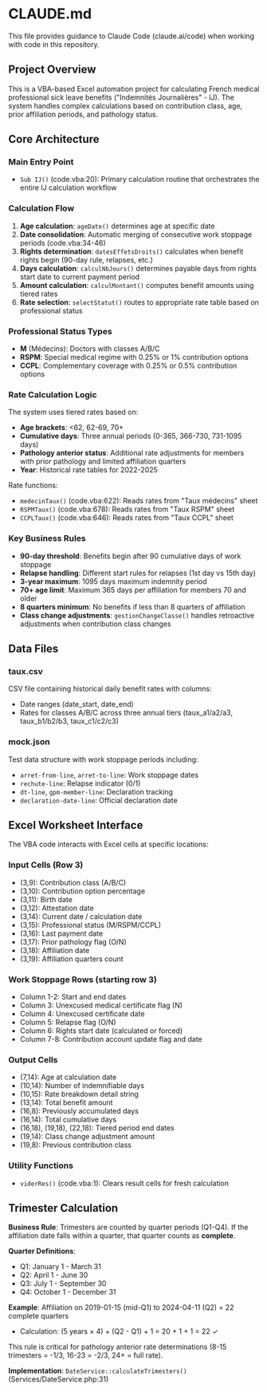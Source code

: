 # CLAUDE.md

This file provides guidance to Claude Code (claude.ai/code) when working with code in this repository.

## Project Overview

This is a VBA-based Excel automation project for calculating French medical professional sick leave benefits ("Indemnités Journalières" - IJ). The system handles complex calculations based on contribution class, age, prior affiliation periods, and pathology status.

## Core Architecture

### Main Entry Point
- `Sub IJ()` (code.vba:20): Primary calculation routine that orchestrates the entire IJ calculation workflow

### Calculation Flow
1. **Age calculation**: `ageDate()` determines age at specific date
2. **Date consolidation**: Automatic merging of consecutive work stoppage periods (code.vba:34-46)
3. **Rights determination**: `datesEffetsDroits()` calculates when benefit rights begin (90-day rule, relapses, etc.)
4. **Days calculation**: `calculNbJours()` determines payable days from rights start date to current payment period
5. **Amount calculation**: `calculMontant()` computes benefit amounts using tiered rates
6. **Rate selection**: `selectStatut()` routes to appropriate rate table based on professional status

### Professional Status Types
- **M** (Médecins): Doctors with classes A/B/C
- **RSPM**: Special medical regime with 0.25% or 1% contribution options
- **CCPL**: Complementary coverage with 0.25% or 0.5% contribution options

### Rate Calculation Logic
The system uses tiered rates based on:
- **Age brackets**: <62, 62-69, 70+
- **Cumulative days**: Three annual periods (0-365, 366-730, 731-1095 days)
- **Pathology anterior status**: Additional rate adjustments for members with prior pathology and limited affiliation quarters
- **Year**: Historical rate tables for 2022-2025

Rate functions:
- `medecinTaux()` (code.vba:622): Reads rates from "Taux médecins" sheet
- `RSPMTaux()` (code.vba:678): Reads rates from "Taux RSPM" sheet
- `CCPLTaux()` (code.vba:646): Reads rates from "Taux CCPL" sheet

### Key Business Rules
- **90-day threshold**: Benefits begin after 90 cumulative days of work stoppage
- **Relapse handling**: Different start rules for relapses (1st day vs 15th day)
- **3-year maximum**: 1095 days maximum indemnity period
- **70+ age limit**: Maximum 365 days per affiliation for members 70 and older
- **8 quarters minimum**: No benefits if less than 8 quarters of affiliation
- **Class change adjustments**: `gestionChangeClasse()` handles retroactive adjustments when contribution class changes

## Data Files

### taux.csv
CSV file containing historical daily benefit rates with columns:
- Date ranges (date_start, date_end)
- Rates for classes A/B/C across three annual tiers (taux_a1/a2/a3, taux_b1/b2/b3, taux_c1/c2/c3)

### mock.json
Test data structure with work stoppage periods including:
- `arret-from-line`, `arret-to-line`: Work stoppage dates
- `rechute-line`: Relapse indicator (0/1)
- `dt-line`, `gpm-member-line`: Declaration tracking
- `declaration-date-line`: Official declaration date

## Excel Worksheet Interface

The VBA code interacts with Excel cells at specific locations:

### Input Cells (Row 3)
- (3,9): Contribution class (A/B/C)
- (3,10): Contribution option percentage
- (3,11): Birth date
- (3,12): Attestation date
- (3,14): Current date / calculation date
- (3,15): Professional status (M/RSPM/CCPL)
- (3,16): Last payment date
- (3,17): Prior pathology flag (O/N)
- (3,18): Affiliation date
- (3,19): Affiliation quarters count

### Work Stoppage Rows (starting row 3)
- Column 1-2: Start and end dates
- Column 3: Unexcused medical certificate flag (N)
- Column 4: Unexcused certificate date
- Column 5: Relapse flag (O/N)
- Column 6: Rights start date (calculated or forced)
- Column 7-8: Contribution account update flag and date

### Output Cells
- (7,14): Age at calculation date
- (10,14): Number of indemnifiable days
- (10,15): Rate breakdown detail string
- (13,14): Total benefit amount
- (16,8): Previously accumulated days
- (16,14): Total cumulative days
- (16,18), (19,18), (22,18): Tiered period end dates
- (19,14): Class change adjustment amount
- (19,8): Previous contribution class

### Utility Functions
- `viderRes()` (code.vba:1): Clears result cells for fresh calculation

## Trimester Calculation

**Business Rule**: Trimesters are counted by quarter periods (Q1-Q4). If the affiliation date falls within a quarter, that quarter counts as **complete**.

**Quarter Definitions**:
- Q1: January 1 - March 31
- Q2: April 1 - June 30
- Q3: July 1 - September 30
- Q4: October 1 - December 31

**Example**: Affiliation on 2019-01-15 (mid-Q1) to 2024-04-11 (Q2) = 22 complete quarters
- Calculation: (5 years × 4) + (Q2 - Q1) + 1 = 20 + 1 + 1 = 22 ✓

This rule is critical for pathology anterior rate determinations (8-15 trimesters = -1/3, 16-23 = -2/3, 24+ = full rate).

**Implementation**: `DateService::calculateTrimesters()` (Services/DateService.php:31)
